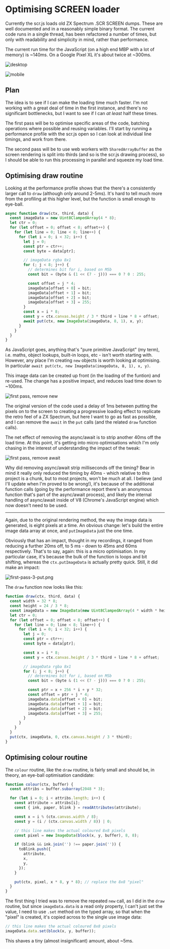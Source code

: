 # Optimising SCREEN loader

Currently the scr.js loads old ZX Spectrum .SCR SCREEN dumps. These are well documented and in a reasonably simple binary format. The current code runs in a single thread, has been refactored a number of times, but only with readability and simplicity in mind, rather than performance.

The current run time for the JavaScript (on a high end MBP with a lot of memory) is ~140ms. On a Google Pixel XL it's about twice at ~300ms.

![desktop](desktop-before.png)

![mobile](mobile-before.png)

## Plan

The idea is to see if I can make the loading time much faster. I'm not working with a great deal of time in the first instance, and there's no significant bottlenecks, but I want to see if I can *at least* half these times.

The first pass will be to optimise specific areas of the code, batching operations where possible and reusing variables. I'll start by running a performance profile with the scr.js open so I can look at individual line timings, and work from there.

The second pass will be to use web workers with `SharedArrayBuffer` as the screen rendering is split into thirds (and so is the scr.js drawing process), so I should be able to run this processing in parallel and squeeze my load time.

## Optimising draw routine

Looking at the performance profile shows that the there's a consistently larger call to `draw` (although only around 2-5ms). It's hard to tell much more from the profiling at this higher level, but the function is small enough to eye-ball.

```js
async function draw(ctx, third, data) {
  const imageData = new Uint8ClampedArray(4 * 8);
  let ctr = 0;
  for (let offset = 0; offset < 8; offset++) {
    for (let line = 0; line < 8; line++) {
      for (let i = 0; i < 32; i++) {
        let j = 0;
        const ptr = ctr++;
        const byte = data[ptr];

        // imageData rgba 8x1
        for (; j < 8; j++) {
          // determines bit for i, based on MSb
          const bit = (byte & (1 << (7 - j))) === 0 ? 0 : 255;

          const offset = j * 4;
          imageData[offset + 0] = bit;
          imageData[offset + 1] = bit;
          imageData[offset + 2] = bit;
          imageData[offset + 3] = 255;
        }
        const x = i * 8;
        const y = ctx.canvas.height / 3 * third + line * 8 + offset;
        await put(ctx, new ImageData(imageData, 8, 1), x, y);
      }
    }
  }
}
```

As JavaScript goes, anything that's "pure primitive JavaScript" (my term), i.e. maths, object lookups, built-in loops, etc - isn't worth starting with. However, any place I'm creating `new` objects is worth looking at optimising. In particular `await put(ctx, new ImageData(imageData, 8, 1), x, y)`.

This image data can be created up front (in the loading of the funtion) and re-used. The change has a positive impact, and reduces load time down to ~100ms.

![first pass, remove new](first-pass-1.png)

The original version of the code used a delay of 1ms between putting the pixels on to the screen to creating a progressive loading effect to replicate the retro feel of a ZX Spectrum, but here I want to go as fast as possible, and I can remove the `await` in the `put` calls (and the related `draw` function calls).

The net effect of removing the async/await is to strip another 40ms off the load time. At this point, it's getting into micro optimisations which I'm only chasing in the interest of understanding the impact of the tweak:

![first pass, remove await](first-pass-2-await.png)

Why did removing async/await strip milliseconds off the timing? Bear in mind it really only reduced the timing by 40ms - which relative to _this_ project is a chunk, but to most projects, won't be much at all. I believe (and I'll update when I'm proved to be wrong!), it's because of the additional function calls (going by the performance report there's an anonymous function that's part of the async/await process), and likely the internal handling of async/await inside of V8 (Chrome's JavaScript engine) which now doesn't need to be used.

---

Again, due to the original rendering method, the way the image data is generated, is eight pixels at a time. An obvious change: let's build the entire image data array at once, and `putImageData` just the one time.

Obviously that has an impact, thought in my recordings, it ranged from reducing a further 20ms off, to 5 ms - down to 45ms and 60ms respectively. That's to say, again: this is a micro optimisation. In my particular case, it's because the bulk of the function is loops and bit shifting, whereas the `ctx.putImageData` is actually pretty quick. Still, it did make an impact:

![first-pass-3-put.png](first-pass-3-put.png)

The `draw` function now looks like this:

```js
function draw(ctx, third, data) {
  const width = 32 * 8;
  const height = 24 / 3 * 8;
  const imageData = new ImageData(new Uint8ClampedArray(4 * width * height), width, height);
  let ctr = 0;
  for (let offset = 0; offset < 8; offset++) {
    for (let line = 0; line < 8; line++) {
      for (let i = 0; i < 32; i++) {
        let j = 0;
        const ptr = ctr++;
        const byte = data[ptr];

        const x = i * 8;
        const y = ctx.canvas.height / 3 * third + line * 8 + offset;

        // imageData rgba 8x1
        for (; j < 8; j++) {
          // determines bit for i, based on MSb
          const bit = (byte & (1 << (7 - j))) === 0 ? 0 : 255;

          const ptr = x + 256 * i + y * 32;
          const offset = ptr + j * 4;
          imageData.data[offset + 0] = bit;
          imageData.data[offset + 1] = bit;
          imageData.data[offset + 2] = bit;
          imageData.data[offset + 3] = 255;
        }
      }
    }
  }
  put(ctx, imageData, 0, ctx.canvas.height / 3 * third);
}
```

## Optimising colour routine

The `colour` routine, like the `draw` routine, is fairly small and should be, in theory, an eye-ball optimisation candidate:

```js
function colour(ctx, buffer) {
  const attribs = buffer.subarray(2048 * 3);

  for (let i = 0; i < attribs.length; i++) {
    const attribute = attribs[i];
    const { ink, paper, blink } = readAttributes(attribute);

    const x = i % (ctx.canvas.width / 8);
    const y = (i / (ctx.canvas.width / 8)) | 0;

    // this line makes the actual coloured 8x8 pixels
    const pixel = new ImageData(block(x, y, buffer), 8, 8);

    if (blink && ink.join('') !== paper.join('')) {
      toBlink.push({
        attribute,
        x,
        y,
      });
    }

    put(ctx, pixel, x * 8, y * 8); // replace the 8x8 "pixel"
  }
}
```

The first thing I tried was to remove the repeated `new` call, as I did in the `draw` routine, but since `imageData.data` is a read only property, I can't just set the value, I need to use `.set` method on the typed array, so that when the "pixel" is created, it's copied across to the single use image data:

```js
// this line makes the actual coloured 8x8 pixels
imageData.data.set(block(x, y, buffer));
```

This shaves a tiny (almost insignificant) amount, about ~5ms.
